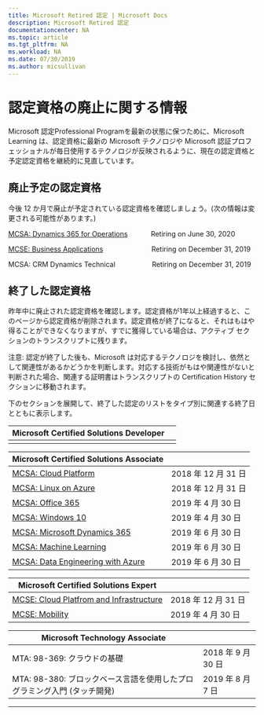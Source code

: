 ```yaml
---
title: Microsoft Retired 認定 | Microsoft Docs
description: Microsoft Retired 認定
documentationcenter: NA
ms.topic: article
ms.tgt_pltfrm: NA
ms.workload: NA
ms.date: 07/30/2019
ms.author: micsullivan
---
```

# 認定資格の廃止に関する情報

Microsoft 認定Professional Programを最新の状態に保つために、Microsoft Learning は、認定資格に最新の Microsoft テクノロジや Microsoft 認証プロフェッショナルが毎日使用するテクノロジが反映されるように、現在の認定資格と予定認定資格を継続的に見直しています。

## 廃止予定の認定資格

今後 12 か月で廃止が予定されている認定資格を確認しましょう。(次の情報は変更される可能性があります。)

[MCSA: Dynamics 365 for Operations](https://www.microsoft.com/ja-jp/learning/mcsa-microsoft-dynamics-365-for-operations.aspx)&nbsp;&nbsp;&nbsp;&nbsp;&nbsp;&nbsp;&nbsp;&nbsp;&nbsp;&nbsp;&nbsp;&nbsp;Retiring on June 30, 2020  

[MCSE: Business Applications](https://www.microsoft.com/ja-jp/learning/mcse-business-applications.aspx)&nbsp;&nbsp;&nbsp;&nbsp;&nbsp;&nbsp;&nbsp;&nbsp;&nbsp;&nbsp;&nbsp;&nbsp;&nbsp;&nbsp;&nbsp;&nbsp;&nbsp;&nbsp;&nbsp;&nbsp;&nbsp;&nbsp;&nbsp;&nbsp; Retiring on December 31, 2019  

MCSA: CRM Dynamics Technical&nbsp;&nbsp;&nbsp;&nbsp;&nbsp;&nbsp;&nbsp;&nbsp;&nbsp;&nbsp;&nbsp;&nbsp;&nbsp;&nbsp;&nbsp;&nbsp;&nbsp;&nbsp; Retiring on December 31, 2019  

## 終了した認定資格

昨年中に廃止された認定資格を確認します。認定資格が1年以上経過すると、このページから認定資格が削除されます。認定資格が終了になると、それはもはや得ることができなくなりますが、すでに獲得している場合は、アクティブ セクションのトランスクリプトに残ります。

注意: 認定が終了した後も、Microsoft は対応するテクノロジを検討し、依然として関連性があるかどうかを判断します。対応する技術がもはや関連性がないと判断された場合、関連する証明書はトランスクリプトの Certification History セクションに移動されます。

下のセクションを展開して、終了した認定のリストをタイプ別に関連する終了日とともに表示します。

| Microsoft Certified Solutions Developer                                            |                   |
|---------------------------------------------------------------------------------- |------------------ |
|                                                                                    |                   |

| Microsoft Certified Solutions Associate                                            |                   |
|---------------------------------------------------------------------------------- |------------------ |
| [MCSA: Cloud Platform](https://www.microsoft.com/ja-jp/learning/mcsa-cloud-platform-certification.aspx)                    | 2018 年 12 月 31 日|
| [MCSA: Linux on Azure](https://www.microsoft.com/ja-jp/learning/mcsa-linux-azure-certification.aspx)                       | 2018 年 12 月 31 日 |
| [MCSA: Office 365](https://www.microsoft.com/ja-jp/learning/mcsa-office365-certification.aspx)                             | 2019 年 4 月 30 日     |
| [MCSA: Windows 10](https://www.microsoft.com/ja-jp/learning/mcsa-windows-10-certifications.aspx)                           | 2019 年 4 月 30 日     |
| [MCSA: Microsoft Dynamics 365](https://www.microsoft.com/ja-jp/learning/mcsa-microsoft-dynamics-365.aspx)                  | 2019 年 6 月 30 日    |
| [MCSA: Machine Learning](https://www.microsoft.com/ja-jp/learning/mcsa-machine-learning.aspx)                               | 2019 年 6 月 30 日      |
| [MCSA: Data Engineering with Azure](https://www.microsoft.com/ja-jp/learning/mcsa-data-engineering-with-azure.aspx)         | 2019 年 6 月 30 日      |

| Microsoft Certified Solutions Expert||
|---------------------------------------------------------------------------------- |------------------ |
| [MCSE: Cloud Platfrom and Infrastructure](https://www.microsoft.com/ja-jp/learning/mcse-cloud-platform-infrastructure.aspx) | 2018 年 12 月 31 日  |
| [MCSE: Mobility](https://www.microsoft.com/ja-jp/learning/mcse-mobility-certification.aspx)                                | 2019 年 4 月 30 日 |

| Microsoft Technology Associate                                                     |                   |
|---------------------------------------------------------------------------------- |------------------ |
MTA: 98-369: クラウドの基礎                                                                                            | 2018 年 9 月 30 日 |
MTA: 98-380: ブロックベース言語を使用したプログラミング入門 (タッチ開発) | 2019 年 8 月 7 日|
___
